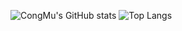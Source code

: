 ![CongMu's GitHub stats](https://github-readme-stats.vercel.app/api?username=congmucc&show_icons=true&theme=radical)
![Top Langs](https://github-readme-stats.vercel.app/api/top-langs/?username=congmucc&hide_progress=true)
